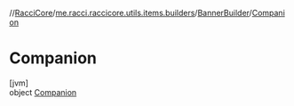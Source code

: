 //[RacciCore](../../../../index.md)/[me.racci.raccicore.utils.items.builders](../../index.md)/[BannerBuilder](../index.md)/[Companion](index.md)

# Companion

[jvm]\
object [Companion](index.md)
